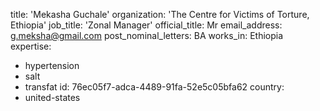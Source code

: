 title: 'Mekasha Guchale'
organization: 'The Centre for Victims of Torture, Ethiopia'
job_title: 'Zonal Manager'
official_title: Mr
email_address: g.meksha@gmail.com
post_nominal_letters: BA
works_in: Ethiopia
expertise:
  - hypertension
  - salt
  - transfat
id: 76ec05f7-adca-4489-91fa-52e5c05bfa62
country:
  - united-states
